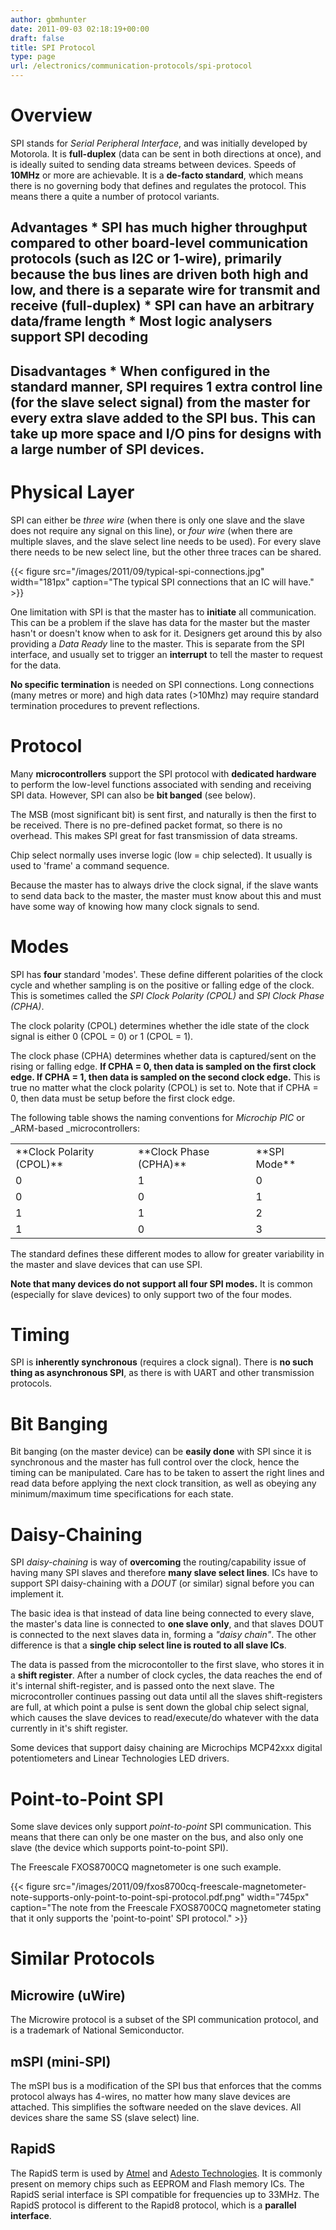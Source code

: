 ```yaml
---
author: gbmhunter
date: 2011-09-03 02:18:19+00:00
draft: false
title: SPI Protocol
type: page
url: /electronics/communication-protocols/spi-protocol
---
```


# Overview

SPI stands for _Serial Peripheral Interface_, and was initially developed by Motorola. It is **full-duplex** (data can be sent in both directions at once), and is ideally suited to sending data streams between devices. Speeds of **10MHz** or more are achievable. It is a **de-facto standard**, which means there is no governing body that defines and regulates the protocol. This means there a quite a number of protocol variants.

## Advantages  * SPI has much higher throughput compared to other board-level communication protocols (such as I2C or 1-wire), primarily because the bus lines are driven both high and low, and there is a separate wire for transmit and receive (full-duplex)  * SPI can have an arbitrary data/frame length  * Most logic analysers support SPI decoding

## Disadvantages  * When configured in the standard manner, SPI requires 1 extra control line (for the slave select signal) from the master for every extra slave added to the SPI bus. This can take up more space and I/O pins for designs with a large number of SPI devices.

# Physical Layer

SPI can either be _three wire_ (when there is only one slave and the slave does not require any signal on this line), or _four wire_ (when there are multiple slaves, and the slave select line needs to be used). For every slave there needs to be new select line, but the other three traces can be shared.

{{< figure src="/images/2011/09/typical-spi-connections.jpg" width="181px" caption="The typical SPI connections that an IC will have."  >}}

One limitation with SPI is that the master has to **initiate** all communication. This can be a problem if the slave has data for the master but the master hasn't or doesn't know when to ask for it. Designers get around this by also providing a _Data Ready_ line to the master. This is separate from the SPI interface, and usually set to trigger an **interrupt** to tell the master to request for the data.

**No specific termination** is needed on SPI connections. Long connections (many metres or more) and high data rates (>10Mhz) may require standard termination procedures to prevent reflections.

# Protocol

Many **microcontrollers** support the SPI protocol with **dedicated hardware** to perform the low-level functions associated with sending and receiving SPI data. However, SPI can also be **bit banged** (see below).

The MSB (most significant bit) is sent first, and naturally is then the first to be received. There is no pre-defined packet format, so there is no overhead. This makes SPI great for fast transmission of data streams.

Chip select normally uses inverse logic (low = chip selected). It usually is used to 'frame' a command sequence.

Because the master has to always drive the clock signal, if the slave wants to send data back to the master, the master must know about this and must have some way of knowing how many clock signals to send.

# Modes

SPI has **four** standard 'modes'. These define different polarities of the clock cycle and whether sampling is on the positive or falling edge of the clock. This is sometimes called the _SPI Clock Polarity (CPOL)_ and _SPI Clock Phase (CPHA)_.

The clock polarity (CPOL) determines whether the idle state of the clock signal is either 0 (CPOL = 0) or 1 (CPOL = 1).

The clock phase (CPHA) determines whether data is captured/sent on the rising or falling edge. **If CPHA = 0, then data is sampled on the first clock edge. If CPHA = 1, then data is sampled on the second clock edge.** This is true no matter what the clock polarity (CPOL) is set to. Note that if CPHA = 0, then data must be setup before the first clock edge.

The following table shows the naming conventions for _Microchip PIC_ or _ARM-based _microcontrollers:

<table ><tbody ><tr >
<td >**Clock Polarity (CPOL)**
</td>
<td >**Clock Phase (CPHA)**
</td>
<td >**SPI Mode**
</td></tr><tr >
<td >0
</td>
<td >1
</td>
<td >0
</td></tr><tr >
<td >0
</td>
<td >0
</td>
<td >1
</td></tr><tr >
<td >1
</td>
<td >1
</td>
<td >2
</td></tr><tr >
<td >1
</td>
<td >0
</td>
<td >3
</td></tr></tbody></table>

The standard defines these different modes to allow for greater variability in the master and slave devices that can use SPI.

**Note that many devices do not support all four SPI modes.** It is common (especially for slave devices) to only support two of the four modes.

# Timing

SPI is **inherently synchronous** (requires a clock signal). There is **no such thing as asynchronous SPI**, as there is with UART and other transmission protocols.

# Bit Banging

Bit banging (on the master device) can be **easily done** with SPI since it is synchronous and the master has full control over the clock, hence the timing can be manipulated. Care has to be taken to assert the right lines and read data before applying the next clock transition, as well as obeying any minimum/maximum time specifications for each state.

# Daisy-Chaining

SPI _daisy-chaining_ is way of **overcoming** the routing/capability issue of having many SPI slaves and therefore **many slave select lines**. ICs have to support SPI daisy-chaining with a _DOUT_ (or similar) signal before you can implement it.

The basic idea is that instead of data line being connected to every slave, the master's data line is connected to **one slave only**, and that slaves DOUT is connected to the next slaves data in, forming a _"daisy chain"_. The other difference is that a **single chip select line is routed to all slave ICs**.

The data is passed from the microcontoller to the first slave, who stores it in a **shift register**. After a number of clock cycles, the data reaches the end of it's internal shift-register, and is passed onto the next slave. The microcontroller continues passing out data until all the slaves shift-registers are full, at which point a pulse is sent down the global chip select signal, which causes the slave devices to read/execute/do whatever with the data currently in it's shift register.

Some devices that support daisy chaining are Microchips MCP42xxx digital potentiometers and Linear Technologies LED drivers.

# Point-to-Point SPI

Some slave devices only support _point-to-point_ SPI communication. This means that there can only be one master on the bus, and also only one slave (the device which supports point-to-point SPI).

The Freescale FXOS8700CQ magnetometer is one such example.

{{< figure src="/images/2011/09/fxos8700cq-freescale-magnetometer-note-supports-only-point-to-point-spi-protocol.pdf.png" width="745px" caption="The note from the Freescale FXOS8700CQ magnetometer stating that it only supports the 'point-to-point' SPI protocol."  >}}

# Similar Protocols

## Microwire (uWire)

The Microwire protocol is a subset of the SPI communication protocol, and is a trademark of National Semiconductor.

## mSPI (mini-SPI)

The mSPI bus is a modification of the SPI bus that enforces that the comms protocol always has 4-wires, no matter how many slave devices are attached. This simplifies the software needed on the slave devices. All devices share the same SS (slave select) line.

## RapidS

The RapidS term is used by [Atmel](http://www.atmel.com/) and [Adesto Technologies](http://www.adestotech.com/). It is commonly present on memory chips such as EEPROM and Flash memory ICs. The RapidS serial interface is SPI compatible for frequencies up to 33MHz. The RapidS protocol is different to the Rapid8 protocol, which is a **parallel interface**.
